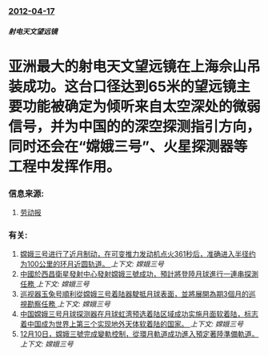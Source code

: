 ### [2012-04-17](/news/2012/04/17/index.md)

##### 射电天文望远镜
# 亚洲最大的射电天文望远镜在上海佘山吊装成功。这台口径达到65米的望远镜主要功能被确定为倾听来自太空深处的微弱信号，并为中国的的深空探测指引方向，同时还会在“嫦娥三号”、火星探测器等工程中发挥作用。




### 信息来源:

1. [劳动报](https://archive.is/20130424183945/http://www.51ldb.com/Web/NewsDetail.aspx?IssuanceID=248629)

### 有关:

1. [ 嫦娥三号进行了近月制动，在可变推力发动机点火361秒后，准确进入半径约为100公里的环月近圆轨道。 ](/news/2013/12/6/嫦娥三号进行了近月制动-在可变推力发动机点火361秒后-准确进入半径约为100公里的环月近圆轨道.md) _上下文: 嫦娥三号_
2. [ 中國於西昌衛星發射中心發射嫦娥三號成功，預計將登陸月球進行一連串探測任務 ](/news/2013/12/2/中國於西昌衛星發射中心發射嫦娥三號成功-預計將登陸月球進行一連串探測任務.md) _上下文: 嫦娥三号_
3. [巡视器玉兔号順利從嫦娥三号着陆器駛抵月球表面，並將展開為期3個月的巡視勘察任務 ](/news/2013/12/15/巡视器玉兔号順利從嫦娥三号着陆器駛抵月球表面-並將展開為期3個月的巡視勘察任務.md) _上下文: 嫦娥三号_
4. [ 中国嫦娥三号月球探测器在月球虹湾预选着陆区域成功实施月面软着陆，标志着中国成为世界上第三个实现地外天体软着陆的国家。 ](/news/2013/12/14/中国嫦娥三号月球探测器在月球虹湾预选着陆区域成功实施月面软着陆-标志着中国成为世界上第三个实现地外天体软着陆的国家.md) _上下文: 嫦娥三号_
5. [12月10日，嫦娥三號完成變軌控制，從環月軌道成功進入預定著陸準備軌道。 ](/news/2013/12/10/12月10日-嫦娥三號完成變軌控制-從環月軌道成功進入預定著陸準備軌道.md) _上下文: 嫦娥三号_
